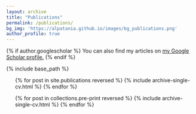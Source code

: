 ```yaml
---
layout: archive
title: "Publications"
permalink: /publications/
bg_img: 'https://alpatania.github.io/images/bg_publications.png'
author_profile: true
---
```


{% if author.googlescholar %}
  You can also find my articles on <u><a href="{{author.googlescholar}}">my Google Scholar profile</a>.</u>
{% endif %}

{% include base_path %}

  <ul>{% for post in site.publications reversed %}
    {% include archive-single-cv.html %}
  {% endfor %}</ul>

  <ul>{% for post in collections.pre-print reversed %}
    {% include archive-single-cv.html %}
  {% endfor %}</ul>
